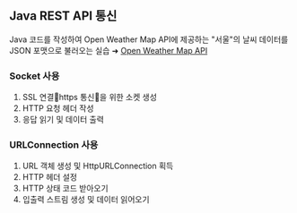 ## Java REST API 통신
Java 코드를 작성하여 Open Weather Map API에 제공하는 "서울"의 날씨 데이터를 JSON 포맷으로 불러오는 실습 ➜ 
[Open Weather Map API](https://openweathermap.org/api)

### Socket 사용
1. SSL 연결􏰂https 통신􏰃을 위한 소켓 생성
2. HTTP 요청 헤더 작성
3. 응답 읽기 및 데이터 출력

### URLConnection 사용
1. URL 객체 생성 및 HttpURLConnection 획득
2. HTTP 헤더 설정
3. HTTP 상태 코드 받아오기
4. 입출력 스트림 생성 및 데이터 읽어오기
